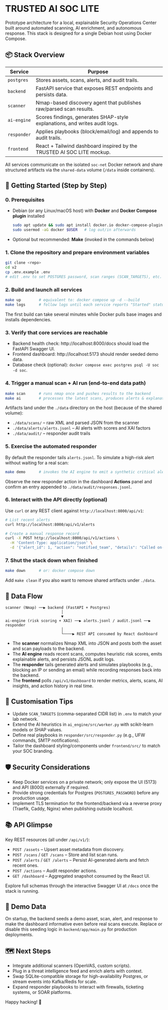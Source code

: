 # TRUSTED AI SOC LITE

Prototype architecture for a local, explainable Security Operations Center built around automated scanning, AI enrichment, and autonomous response. This stack is designed for a single Debian host using Docker Compose.

## 📦 Stack Overview

| Service | Purpose |
| --- | --- |
| `postgres` | Stores assets, scans, alerts, and audit trails. |
| `backend` | FastAPI service that exposes REST endpoints and persists data. |
| `scanner` | Nmap-based discovery agent that publishes raw/parsed scan results. |
| `ai-engine` | Scores findings, generates SHAP-style explanations, and writes audit logs. |
| `responder` | Applies playbooks (block/email/log) and appends to audit trails. |
| `frontend` | React + Tailwind dashboard inspired by the TRUSTED AI SOC LITE mockup. |

All services communicate on the isolated `soc-net` Docker network and share structured artifacts via the `shared-data` volume (`/data` inside containers).

## 🚀 Getting Started (Step by Step)

### 0. Prerequisites

- Debian (or any Linux/macOS host) with **Docker** and **Docker Compose plugin** installed
  ```bash
  sudo apt update && sudo apt install docker.io docker-compose-plugin make
  sudo usermod -aG docker $USER   # log out/in afterwards
  ```
- Optional but recommended: **Make** (invoked in the commands below)

### 1. Clone the repository and prepare environment variables

```bash
git clone <repo>
cd v2
cp .env.example .env
# edit .env to set POSTGRES password, scan ranges (SCAN_TARGETS), etc.
```

### 2. Build and launch all services

```bash
make up        # equivalent to: docker compose up -d --build
make logs      # follow logs until each service reports "Started" status
```

The first build can take several minutes while Docker pulls base images and installs dependencies.

### 3. Verify that core services are reachable

- Backend health check: http://localhost:8000/docs should load the FastAPI Swagger UI.
- Frontend dashboard: http://localhost:5173 should render seeded demo data.
- Database check (optional): `docker compose exec postgres psql -U soc -d soc`.

### 4. Trigger a manual scan + AI run (end-to-end data path)

```bash
make scan      # runs nmap once and pushes results to the backend
make ai        # processes the latest scans, produces alerts & explanations
```

Artifacts land under the `./data` directory on the host (because of the shared volume):

- `./data/scans/` – raw XML and parsed JSON from the scanner
- `./data/alerts/alerts.jsonl` – AI alerts with scores and XAI factors
- `./data/audit/` – responder audit trails

### 5. Exercise the automated responder

By default the responder tails `alerts.jsonl`. To simulate a high-risk alert without waiting for a real scan:

```bash
make demo      # invokes the AI engine to emit a synthetic critical alert
```

Observe the new responder action in the dashboard **Actions** panel and confirm an entry appended to `./data/audit/responses.jsonl`.

### 6. Interact with the API directly (optional)

Use `curl` or any REST client against `http://localhost:8000/api/v1`:

```bash
# List recent alerts
curl http://localhost:8000/api/v1/alerts

# Create a manual response record
curl -X POST http://localhost:8000/api/v1/actions \
  -H 'Content-Type: application/json' \
  -d '{"alert_id": 1, "action": "notified_team", "details": "Called on-call analyst"}'
```

### 7. Shut the stack down when finished

```bash
make down      # or: docker compose down
```

Add `make clean` if you also want to remove shared artifacts under `./data`.

## 🧠 Data Flow

```
scanner (Nmap) ──▶ backend (FastAPI + Postgres)
                         │
                         ▼
ai-engine (risk scoring + XAI) ──▶ alerts.jsonl / audit.jsonl ──▶ responder
                         │
                         └────▶ REST API consumed by React dashboard
```

- The **scanner** normalizes Nmap XML into JSON and posts both the asset and scan payloads to the backend.
- The **AI engine** reads recent scans, computes heuristic risk scores, emits explainable alerts, and persists JSONL audit logs.
- The **responder** tails generated alerts and simulates playbooks (e.g., blocking an IP or sending an email) while recording responses back into the backend.
- The **frontend** polls `/api/v1/dashboard` to render metrics, alerts, scans, AI insights, and action history in real time.

## 🔧 Customisation Tips

- Update `SCAN_TARGETS` (comma-separated CIDR list) in `.env` to match your lab network.
- Extend the AI heuristics in `ai_engine/src/worker.py` with scikit-learn models or SHAP values.
- Define real playbooks in `responder/src/responder.py` (e.g., UFW commands, SMTP notifications).
- Tailor the dashboard styling/components under `frontend/src/` to match your SOC branding.

## 🛡️ Security Considerations

- Keep Docker services on a private network; only expose the UI (5173) and API (8000) externally if required.
- Provide strong credentials for Postgres (`POSTGRES_PASSWORD`) before any production usage.
- Implement TLS termination for the frontend/backend via a reverse proxy (Traefik, Caddy, Nginx) when publishing outside localhost.

## 📚 API Glimpse

Key REST resources (all under `/api/v1/`):

- `POST /assets` – Upsert asset metadata from discovery.
- `POST /scans` / `GET /scans` – Store and list scan runs.
- `POST /alerts` / `GET /alerts` – Persist AI-generated alerts and fetch recent ones.
- `POST /actions` – Audit responder actions.
- `GET /dashboard` – Aggregated snapshot consumed by the React UI.

Explore full schemas through the interactive Swagger UI at `/docs` once the stack is running.

## 🧪 Demo Data

On startup, the backend seeds a demo asset, scan, alert, and response to make the dashboard informative even before real scans execute. Replace or disable this seeding logic in `backend/app/main.py` for production deployments.

## 🗺️ Next Steps

- Integrate additional scanners (OpenVAS, custom scripts).
- Plug in a threat intelligence feed and enrich alerts with context.
- Swap SQLite-compatible storage for high-availability Postgres, or stream events into Kafka/Redis for scale.
- Expand responder playbooks to interact with firewalls, ticketing systems, or SOAR platforms.

Happy hacking! 🚀
